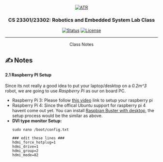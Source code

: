<p align="center">
  <a href="" rel="noopener">
 <img src="https://raw.githubusercontent.com/ksu-cs-robotics/Software-Development-for-Robotics/master/resources/images/ATR-logo.gif" alt="ATR"></a>
</p>

<h3 align="center">CS 23301/23302: Robotics and Embedded System Lab Class</h3>

<div align="center">

  [![Status](https://img.shields.io/badge/status-active-success.svg)]() 
  [![License](https://img.shields.io/badge/license-MIT-blue.svg)](/LICENSE)

</div>

---

<p align="center"> Class Notes
</p>



## ✍️ Notes <a name = "rosinstall"></a>
#### 2.1 Raspberry PI Setup
Since its not really a good idea to put your laptop/desktop on a *0.2m^3* robot, we are going to use *Raspberry Pi* as our on board PC. 

- Raspberry Pi 3: Please follow [this video]() link to setup your raspberry pi
- Raspberry Pi 4: Since the offical Ubuntu support for raspberry pi 4 havent come out yet. You can install [Raspbian Buster with desktop](https://www.raspberrypi.org/downloads/raspbian/), the setup process would be the similar as above.
- **DVI type monitor Setup:** 
  ```
  sudo nano /boot/config.txt
  ```
  ```
  ### edit these lines ###
  hdmi_force_hotplug=1
  hdmi_drive=1
  hdmi_group=2
  hdmi_mode=82
  ```
